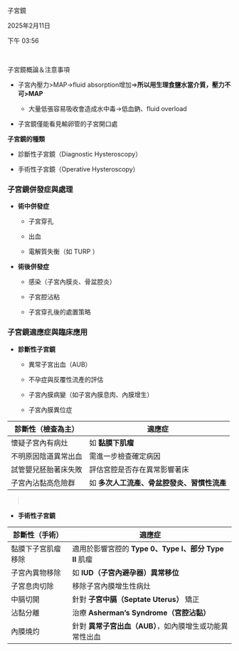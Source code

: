 子宮鏡

2025年2月11日

下午 03:56

 

子宮鏡概論＆注意事項

- 子宮內壓力\>MAP→fluid absorption增加⇒**所以用生理食鹽水當介質，壓力不可\>MAP**

  - 大量低張容易吸收會造成水中毒→低血鈉、fluid overload

<!-- -->

- 子宮鏡僅能看見輸卵管的子宮開口處

**子宮鏡的種類**

- 診斷性子宮鏡（Diagnostic Hysteroscopy）

- 手術性子宮鏡（Operative Hysteroscopy）

### 子宮鏡併發症與處理

- **術中併發症**

  - 子宮穿孔

  - 出血

  - 電解質失衡（如 TURP ）

- **術後併發症**

  - 感染（子宮內膜炎、骨盆腔炎）

  - 子宮腔沾粘

  - 子宮穿孔後的處置策略

### 子宮鏡適應症與臨床應用

- **診斷性子宮鏡**

  - 異常子宮出血（AUB）

  - 不孕症與反覆性流產的評估

  - 子宮內膜病變（如子宮內膜息肉、內膜增生）

  - 子宮內膜異位症

| **診斷性（檢查為主）** | **適應症**                                  |
|------------------------|---------------------------------------------|
| 懷疑子宮內有病灶       | 如 **黏膜下肌瘤**                           |
| 不明原因陰道異常出血   | 需進一步檢查確定病因                        |
| 試管嬰兒胚胎著床失敗   | 評估宮腔是否存在異常影響著床                |
| 子宮內沾黏高危險群     | 如 **多次人工流產、骨盆腔發炎、習慣性流產** |

>  

- **手術性子宮鏡**

| **診斷性（手術）** | **適應症**                                               |
|--------------------|----------------------------------------------------------|
| 黏膜下子宮肌瘤移除 | 適用於影響宮腔的 **Type 0、Type I、部分 Type II** 肌瘤   |
| 子宮內異物移除     | 如 **IUD（子宮內避孕器）異常移位**                       |
| 子宮息肉切除       | 移除子宮內膜增生性病灶                                   |
| 中膈切開           | 針對 **子宮中膈（Septate Uterus）** 矯正                 |
| 沾黏分離           | 治療 **Asherman’s Syndrome（宮腔沾黏）**                 |
| 內膜燒灼           | 針對 **異常子宮出血（AUB）**，如內膜增生或功能異常性出血 |

 

 
